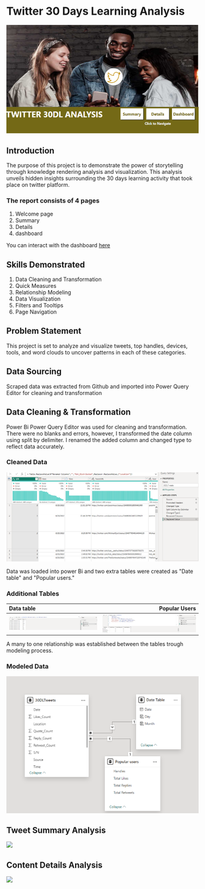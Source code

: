 # Twitter 30 Days Learning Analysis
![](tweet_welcome_page.PNG)


## Introduction
The purpose of this project is to demonstrate the power of storytelling through knowledge rendering analysis and visualization.
This analysis unveils hidden insights surrounding the 30 days learning activity that took place on twitter platform.


### The report consists of 4 pages
1. Welcome page
2. Summary
3. Details
4. dashboard

You can interact with the dashboard [here](https://app.powerbi.com/groups/me/reports/3cbe3a9e-4547-4408-9882-8734c1154848/ReportSection?experience=power-bi)


## Skills Demonstrated
1. Data Cleaning and Transformation
2. Quick Measures
3. Relationship Modeling
4. Data Visualization
5. Filters and Tooltips
6. Page Navigation


## Problem Statement
This project is set to analyze and visualize tweets, top handles, devices, tools, and word clouds to uncover patterns in each of these categories.


## Data Sourcing
Scraped data was extracted from Github and imported into Power Query Editor for cleaning and transformation

## Data Cleaning & Transformation
Power Bi Power Query Editor was used for cleaning and transformation. There were no blanks and errors, however, I transformed the date column using split by delimiter. I renamed the added column and changed type to reflect data accurately.

### Cleaned Data
![](twitter_cleaned_data.PNG)

Data was loaded into power Bi and two extra tables were created as "Date table" and "Popular users."

### Additional Tables
Data table                                    |                                Popular Users
:---------------------------------------------|--------------------------------------------:
![](date_measure.PNG)                         |               ![](popular_users_measure.PNG)

A many to one relationship was established between the tables trough modeling process.

### Modeled Data
![](tweet_modeling.PNG)

## Tweet Summary Analysis
![](tweet_summary_page.PNG)


## Content Details Analysis
![](tweet_details_page.PNG)







